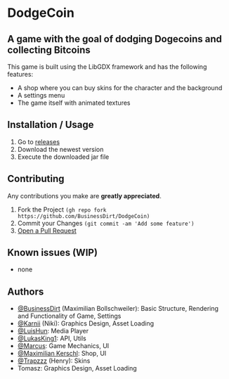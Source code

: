 # DodgeCoin
## A game with the goal of dodging Dogecoins and collecting Bitcoins
This game is built using the LibGDX framework and has the following features:
- A shop where you can buy skins for the character and the background
- A settings menu
- The game itself with animated textures


## Installation / Usage

1. Go to [releases](https://github.com/BusinessDirt/DodgeCoin/releases)
2. Download the newest version
3. Execute the downloaded jar file 


## Contributing

 Any contributions you make are **greatly appreciated**.

 1. Fork the Project `(gh repo fork https://github.com/BusinessDirt/DodgeCoin)`
 2. Commit your Changes `(git commit -am 'Add some feature')`
 3. [Open a Pull Request](https://docs.github.com/en/pull-requests/collaborating-with-pull-requests/proposing-changes-to-your-work-with-pull-requests/creating-a-pull-request-from-a-fork)

## Known issues (WIP)
- none

## Authors

- [@BusinessDirt](https://www.github.com/BusinessDirt) (Maximilian Bollschweiler): Basic Structure, Rendering and Functionality of Game, Settings
- [@Karnii](https://www.github.com/Karnii) (Niki): Graphics Design, Asset Loading
- [@LuisHun](https://www.github.com/LuisHun): Media Player
- [@LukasKing1](https://www.github.com/LukasKing1): API, Utils
- [@Marcus](https://www.github.com/Marcus-Howell): Game Mechanics, UI
- [@Maximilian Kerschl](https://www.github.com/Madmaxs-dev): Shop, UI
- [@Trapzzz](https://www.github.com/sheeshonaut) (Henry): Skins
- Tomasz: Graphics Design, Asset Loading
